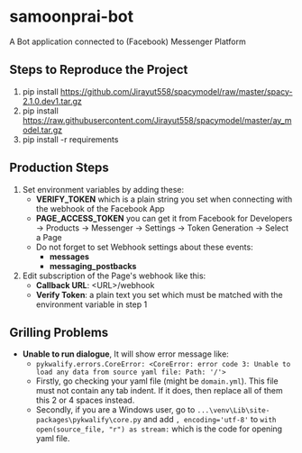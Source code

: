 # samoonprai-bot
A Bot application connected to (Facebook) Messenger Platform 

## Steps to Reproduce the Project
1. pip install https://github.com/Jirayut558/spacymodel/raw/master/spacy-2.1.0.dev1.tar.gz
1. pip install https://raw.githubusercontent.com/Jirayut558/spacymodel/master/ay_model.tar.gz
1. pip install -r requirements


## Production Steps
1. Set environment variables by adding these:
    + **VERIFY_TOKEN** which is a plain string you set when connecting with the webhook of the Facebook App 
    + **PAGE_ACCESS_TOKEN** you can get it from Facebook for Developers -> Products -> Messenger -> Settings -> Token Generation -> Select a Page
    + Do not forget to set Webhook settings about these events:
        + **messages**
        + **messaging_postbacks**
1. Edit subscription of the Page's webhook like this:
    + **Callback URL**: \<URL\>/webhook
    + **Verify Token**: a plain text you set which must be matched with the environment variable in step 1

## Grilling Problems
+ **Unable to run dialogue**, It will show error message like:
    + ```pykwalify.errors.CoreError: <CoreError: error code 3: Unable to load any data from source yaml file: Path: '/'>```
    + Firstly, go checking your yaml file (might be `domain.yml`). This file must not contain any tab indent. If it does, then replace all of them this 2 or 4 spaces instead.
    + Secondly, if you are a Windows user, go to `...\venv\Lib\site-packages\pykwalify\core.py` and add `, encoding='utf-8'` to `with open(source_file, "r") as stream:` which is the code for opening yaml file.